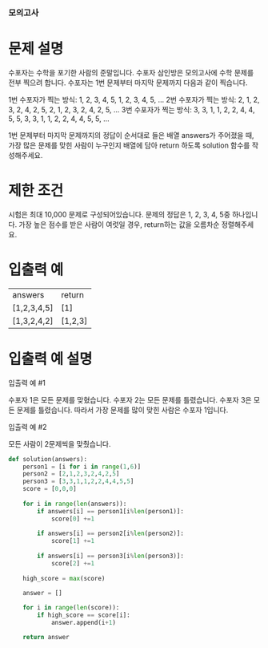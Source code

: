 
### 모의고사

# 문제 설명
수포자는 수학을 포기한 사람의 준말입니다. 수포자 삼인방은 모의고사에 수학 문제를 전부 찍으려 합니다. 수포자는 1번 문제부터 마지막 문제까지 다음과 같이 찍습니다.

1번 수포자가 찍는 방식: 1, 2, 3, 4, 5, 1, 2, 3, 4, 5, ...
2번 수포자가 찍는 방식: 2, 1, 2, 3, 2, 4, 2, 5, 2, 1, 2, 3, 2, 4, 2, 5, ...
3번 수포자가 찍는 방식: 3, 3, 1, 1, 2, 2, 4, 4, 5, 5, 3, 3, 1, 1, 2, 2, 4, 4, 5, 5, ...

1번 문제부터 마지막 문제까지의 정답이 순서대로 들은 배열 answers가 주어졌을 때, 가장 많은 문제를 맞힌 사람이 누구인지 배열에 담아 return 하도록 solution 함수를 작성해주세요.

# 제한 조건
시험은 최대 10,000 문제로 구성되어있습니다.
문제의 정답은 1, 2, 3, 4, 5중 하나입니다.
가장 높은 점수를 받은 사람이 여럿일 경우, return하는 값을 오름차순 정렬해주세요.
# 입출력 예
<table>
  <tr>
    <td>
      answers
    </td>
    <td>
      return
    </td>
    </tr>
    <tr>
    <td>
[1,2,3,4,5]	
      </td>
      <td>
        [1]
      </td>
  </tr>
  <tr>
    <td>
[1,3,2,4,2]
    </td>
    <td>
      [1,2,3]
    </td>
  </tr>
  </table>
  
# 입출력 예 설명
입출력 예 #1

수포자 1은 모든 문제를 맞혔습니다.
수포자 2는 모든 문제를 틀렸습니다.
수포자 3은 모든 문제를 틀렸습니다.
따라서 가장 문제를 많이 맞힌 사람은 수포자 1입니다.

입출력 예 #2

모든 사람이 2문제씩을 맞췄습니다.

```python
def solution(answers):
    person1 = [i for i in range(1,6)]
    person2 = [2,1,2,3,2,4,2,5]
    person3 = [3,3,1,1,2,2,4,4,5,5]
    score = [0,0,0]
    
    for i in range(len(answers)):
        if answers[i] == person1[i%len(person1)]:
            score[0] +=1
        
        if answers[i] == person2[i%len(person2)]:
            score[1] +=1
        
        if answers[i] == person3[i%len(person3)]:
            score[2] +=1
            
    high_score = max(score)
    
    answer = []

    for i in range(len(score)):
        if high_score == score[i]:
            answer.append(i+1)

    return answer
```
